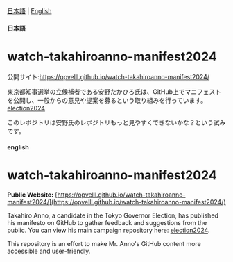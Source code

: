 [日本語](#日本語) | [English](#english)

#### 日本語

# watch-takahiroanno-manifest2024

公開サイト:https://opvelll.github.io/watch-takahiroanno-manifest2024/

東京都知事選挙の立候補者である安野たかひろ氏は、GitHub上でマニフェストを公開し、一般からの意見や提案を募るという取り組みを行っています。[election2024](https://github.com/takahiroanno2024/election2024)

このレポジトリは安野氏のレポジトリもっと見やすくできないかな？という試みです。

#### english

# watch-takahiroanno-manifest2024

**Public Website:** [https://opvelll.github.io/watch-takahiroanno-manifest2024/](https://opvelll.github.io/watch-takahiroanno-manifest2024/)

Takahiro Anno, a candidate in the Tokyo Governor Election, has published his manifesto on GitHub to gather feedback and suggestions from the public. You can view his main campaign repository here: [election2024](https://github.com/takahiroanno2024/election2024).

This repository is an effort to make Mr. Anno's GitHub content more accessible and user-friendly.


